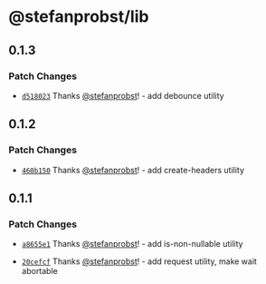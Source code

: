 # @stefanprobst/lib

## 0.1.3

### Patch Changes

- [`d518023`](https://github.com/stefanprobst/lib/commit/d5180235ee2db2a208ca7a6e5216a8de252aba2f)
  Thanks [@stefanprobst](https://github.com/stefanprobst)! - add debounce utility

## 0.1.2

### Patch Changes

- [`460b150`](https://github.com/stefanprobst/lib/commit/460b1506f569a10e02aefcb367ef4d404198d245)
  Thanks [@stefanprobst](https://github.com/stefanprobst)! - add create-headers utility

## 0.1.1

### Patch Changes

- [`a8655e1`](https://github.com/stefanprobst/lib/commit/a8655e164cf4db6355cd33d1abc83a08bb99b704)
  Thanks [@stefanprobst](https://github.com/stefanprobst)! - add is-non-nullable utility

- [`20cefcf`](https://github.com/stefanprobst/lib/commit/20cefcf3a9f61113b3b89c91398e94008c5ae017)
  Thanks [@stefanprobst](https://github.com/stefanprobst)! - add request utility, make wait
  abortable
